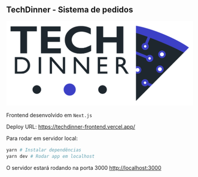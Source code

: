 ## TechDinner - Sistema de pedidos

<img src="src/assets/logo-normal-black.svg" style="width: 500px; margin: 0 auto;" />

Frontend desenvolvido em `Next.js`

Deploy URL: https://techdinner-frontend.vercel.app/

Para rodar em servidor local:

```bash
yarn # Instalar dependências
yarn dev # Rodar app em localhost
```
O servidor estará rodando na porta 3000
[http://localhost:3000](http://localhost:3000)
